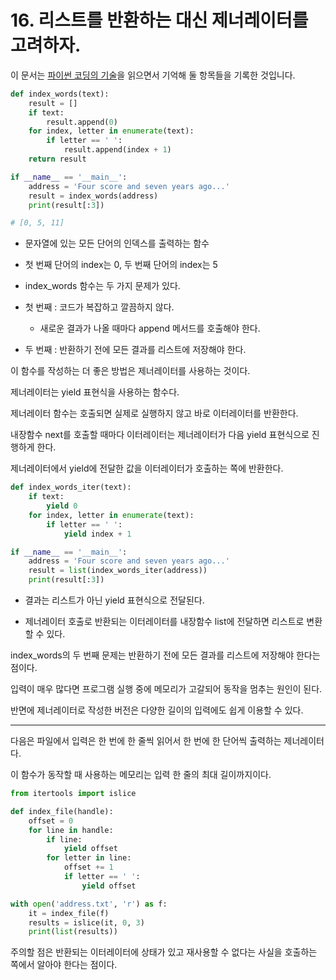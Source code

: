 # 16. 리스트를 반환하는 대신 제너레이터를 고려하자.

이 문서는 [파이썬 코딩의 기술](http://www.aladin.co.kr/shop/wproduct.aspx?ItemId=80277523)을 읽으면서 기억해 둘 항목들을 기록한 것입니다.

```py
def index_words(text):
    result = []
    if text:
        result.append(0)
    for index, letter in enumerate(text):
        if letter == ' ':
            result.append(index + 1)
    return result

if __name__ == '__main__':
    address = 'Four score and seven years ago...'
    result = index_words(address)
    print(result[:3])

# [0, 5, 11]
```

* 문자열에 있는 모든 단어의 인덱스를 출력하는 함수

* 첫 번째 단어의 index는 0, 두 번째 단어의 index는 5

* index_words 함수는 두 가지 문제가 있다.

* 첫 번째 : 코드가 복잡하고 깔끔하지 않다.

    * 새로운 결과가 나올 때마다 append 메서드를 호출해야 한다.

* 두 번째 : 반환하기 전에 모든 결과를 리스트에 저장해야 한다.

이 함수를 작성하는 더 좋은 방법은 제너레이터를 사용하는 것이다.

제너레이터는 yield 표현식을 사용하는 함수다.

제너레이터 함수는 호출되면 실제로 실행하지 않고 바로 이터레이터를 반환한다.

내장함수 next를 호출할 때마다 이터레이터는 제너레이터가 다음 yield 표현식으로 진행하게 한다.

제너레이터에서 yield에 전달한 값을 이터레이터가 호출하는 쪽에 반환한다.

```py
def index_words_iter(text):
    if text:
        yield 0
    for index, letter in enumerate(text):
        if letter == ' ':
            yield index + 1

if __name__ == '__main__':
    address = 'Four score and seven years ago...'
    result = list(index_words_iter(address))
    print(result[:3])
```

* 결과는 리스트가 아닌 yield 표현식으로 전달된다.

* 제너레이터 호출로 반환되는 이터레이터를 내장함수 list에 전달하면 리스트로 변환할 수 있다.

index_words의 두 번째 문제는 반환하기 전에 모든 결과를 리스트에 저장해야 한다는 점이다.

입력이 매우 많다면 프로그램 실행 중에 메모리가 고갈되어 동작을 멈추는 원인이 된다.

반면에 제너레이터로 작성한 버전은 다양한 길이의 입력에도 쉽게 이용할 수 있다.

----

다음은 파일에서 입력은 한 번에 한 줄씩 읽어서 한 번에 한 단어씩 출력하는 제너레이터다.

이 함수가 동작할 때 사용하는 메모리는 입력 한 줄의 최대 길이까지이다.

```py
from itertools import islice

def index_file(handle):
    offset = 0
    for line in handle:
        if line:
            yield offset
        for letter in line:
            offset += 1
            if letter == ' ':
                yield offset

with open('address.txt', 'r') as f:
    it = index_file(f)
    results = islice(it, 0, 3)
    print(list(results))
```

주의할 점은 반환되는 이터레이터에 상태가 있고 재사용할 수 없다는 사실을 호출하는 쪽에서 알아야 한다는 점이다.